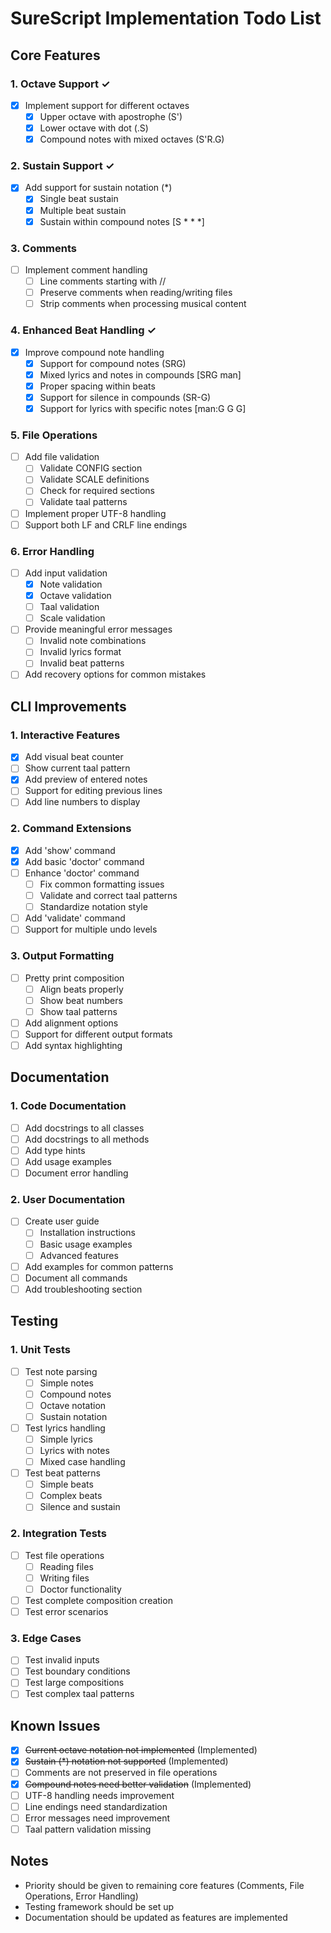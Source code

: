 # SureScript Implementation Todo List

## Core Features

### 1. Octave Support ✓
- [x] Implement support for different octaves
  - [x] Upper octave with apostrophe (S')
  - [x] Lower octave with dot (.S)
  - [x] Compound notes with mixed octaves (S'R.G)

### 2. Sustain Support ✓
- [x] Add support for sustain notation (*)
  - [x] Single beat sustain
  - [x] Multiple beat sustain
  - [x] Sustain within compound notes [S * * *]

### 3. Comments
- [ ] Implement comment handling
  - [ ] Line comments starting with //
  - [ ] Preserve comments when reading/writing files
  - [ ] Strip comments when processing musical content

### 4. Enhanced Beat Handling ✓
- [x] Improve compound note handling
  - [x] Support for compound notes (SRG)
  - [x] Mixed lyrics and notes in compounds [SRG man]
  - [x] Proper spacing within beats
  - [x] Support for silence in compounds (SR-G)
  - [x] Support for lyrics with specific notes [man:G G G]

### 5. File Operations
- [ ] Add file validation
  - [ ] Validate CONFIG section
  - [ ] Validate SCALE definitions
  - [ ] Check for required sections
  - [ ] Validate taal patterns
- [ ] Implement proper UTF-8 handling
- [ ] Support both LF and CRLF line endings

### 6. Error Handling
- [ ] Add input validation
  - [x] Note validation
  - [x] Octave validation
  - [ ] Taal validation
  - [ ] Scale validation
- [ ] Provide meaningful error messages
  - [ ] Invalid note combinations
  - [ ] Invalid lyrics format
  - [ ] Invalid beat patterns
- [ ] Add recovery options for common mistakes

## CLI Improvements

### 1. Interactive Features
- [x] Add visual beat counter
- [ ] Show current taal pattern
- [x] Add preview of entered notes
- [ ] Support for editing previous lines
- [ ] Add line numbers to display

### 2. Command Extensions
- [x] Add 'show' command
- [x] Add basic 'doctor' command
- [ ] Enhance 'doctor' command
  - [ ] Fix common formatting issues
  - [ ] Validate and correct taal patterns
  - [ ] Standardize notation style
- [ ] Add 'validate' command
- [ ] Support for multiple undo levels

### 3. Output Formatting
- [ ] Pretty print composition
  - [ ] Align beats properly
  - [ ] Show beat numbers
  - [ ] Show taal patterns
- [ ] Add alignment options
- [ ] Support for different output formats
- [ ] Add syntax highlighting

## Documentation

### 1. Code Documentation
- [ ] Add docstrings to all classes
- [ ] Add docstrings to all methods
- [ ] Add type hints
- [ ] Add usage examples
- [ ] Document error handling

### 2. User Documentation
- [ ] Create user guide
  - [ ] Installation instructions
  - [ ] Basic usage examples
  - [ ] Advanced features
- [ ] Add examples for common patterns
- [ ] Document all commands
- [ ] Add troubleshooting section

## Testing

### 1. Unit Tests
- [ ] Test note parsing
  - [ ] Simple notes
  - [ ] Compound notes
  - [ ] Octave notation
  - [ ] Sustain notation
- [ ] Test lyrics handling
  - [ ] Simple lyrics
  - [ ] Lyrics with notes
  - [ ] Mixed case handling
- [ ] Test beat patterns
  - [ ] Simple beats
  - [ ] Complex beats
  - [ ] Silence and sustain

### 2. Integration Tests
- [ ] Test file operations
  - [ ] Reading files
  - [ ] Writing files
  - [ ] Doctor functionality
- [ ] Test complete composition creation
- [ ] Test error scenarios

### 3. Edge Cases
- [ ] Test invalid inputs
- [ ] Test boundary conditions
- [ ] Test large compositions
- [ ] Test complex taal patterns

## Known Issues
- [x] ~~Current octave notation not implemented~~ (Implemented)
- [x] ~~Sustain (*) notation not supported~~ (Implemented)
- [ ] Comments are not preserved in file operations
- [x] ~~Compound notes need better validation~~ (Implemented)
- [ ] UTF-8 handling needs improvement
- [ ] Line endings need standardization
- [ ] Error messages need improvement
- [ ] Taal pattern validation missing

## Notes
- Priority should be given to remaining core features (Comments, File Operations, Error Handling)
- Testing framework should be set up
- Documentation should be updated as features are implemented 